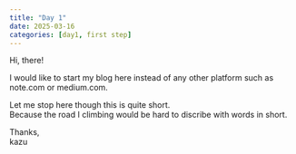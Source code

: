 ```yaml
---
title: "Day 1"
date: 2025-03-16
categories: [day1, first step]
---
```


Hi, there!<br>

I would like to start my blog here instead of any other platform such as note.com or medium.com.

Let me stop here though this is quite short. <br>
Because the road I climbing would be hard to discribe with words in short.<br>

Thanks, <br>
kazu
